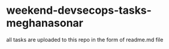 # weekend-devsecops-tasks-meghanasonar
all tasks are uploaded to this repo in the form of readme.md file 
